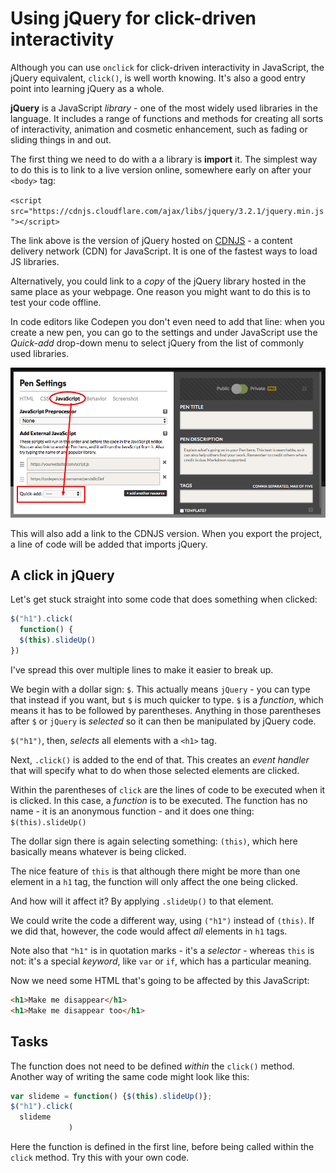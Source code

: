 # Using jQuery for click-driven interactivity

Although you can use `onclick` for click-driven interactivity in JavaScript, the jQuery equivalent, `click()`, is well worth knowing. It's also a good entry point into learning jQuery as a whole.

**jQuery** is a JavaScript *library* - one of the most widely used libraries in the language. It includes a range of functions and methods for creating all sorts of interactivity, animation and cosmetic enhancement, such as fading or sliding things in and out.

The first thing we need to do with a a library is **import** it. The simplest way to do this is to link to a live version online, somewhere early on after your `<body>` tag:

`<script src="https://cdnjs.cloudflare.com/ajax/libs/jquery/3.2.1/jquery.min.js"></script>`

The link above is the version of jQuery hosted on [CDNJS](https://cdnjs.com/) - a content delivery network (CDN) for JavaScript. It is one of the fastest ways to load JS libraries.

Alternatively, you could link to a *copy* of the jQuery library hosted in the same place as your webpage. One reason you might want to do this is to test your code offline.

In code editors like Codepen you don't even need to add that line: when you create a new pen, you can go to the settings and under JavaScript use the *Quick-add* drop-down menu to select jQuery from the list of commonly used libraries.

![](codepen_settings.png)

This will also add a link to the CDNJS version. When you export the project, a line of code will be added that imports jQuery.

## A click in jQuery

Let's get stuck straight into some code that does something when clicked:

```js
$("h1").click(
  function() {
  $(this).slideUp()
})
```

I've spread this over multiple lines to make it easier to break up.

We begin with a dollar sign: `$`. This actually means `jQuery` - you can type that instead if you want, but `$` is much quicker to type. `$` is a *function*, which means it has to be followed by parentheses. Anything in those parentheses after `$` or `jQuery` is *selected* so it can then be manipulated by jQuery code.

`$("h1")`, then, *selects* all elements with a `<h1>` tag.

Next, `.click()` is added to the end of that. This creates an *event handler* that will specify what to do when those selected elements are clicked.

Within the parentheses of `click` are the lines of code to be executed when it is clicked. In this case, a *function* is to be executed. The function has no name - it is an anonymous function - and it does one thing: `$(this).slideUp()`

The dollar sign there is again selecting something: `(this)`, which here basically means whatever is being clicked.

The nice feature of `this` is that although there might be more than one element in a `h1` tag, the function will only affect the one being clicked.

And how will it affect it? By applying `.slideUp()` to that element.

We could write the code a different way, using `("h1")` instead of `(this)`. If we did that, however, the code would affect *all* elements in `h1` tags.

Note also that `"h1"` is in quotation marks - it's a *selector* - whereas `this` is not: it's a special *keyword*, like `var` or `if`, which has a particular meaning.

Now we need some HTML that's going to be affected by this JavaScript:

```html
<h1>Make me disappear</h1>
<h1>Make me disappear too</h1>
```


## Tasks

The function does not need to be defined *within* the `click()` method. Another way of writing the same code might look like this:

```js
var slideme = function() {$(this).slideUp()};
$("h1").click(
  slideme
             )
```

Here the function is defined in the first line, before being called within the `click` method. Try this with your own code.
